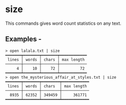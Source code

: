 # size

This commands gives word count statistics on any text.

## Examples -

```shell
> open lalala.txt | size
━━━━━━━┯━━━━━━━┯━━━━━━━┯━━━━━━━━━━━━
 lines │ words │ chars │ max length
───────┼───────┼───────┼────────────
     4 │    10 │    72 │         72
━━━━━━━┷━━━━━━━┷━━━━━━━┷━━━━━━━━━━━━
> open the_mysterious_affair_at_styles.txt | size
━━━━━━━┯━━━━━━━┯━━━━━━━━┯━━━━━━━━━━━━
 lines │ words │ chars  │ max length
───────┼───────┼────────┼────────────
  8935 │ 62352 │ 349459 │     361771
━━━━━━━┷━━━━━━━┷━━━━━━━━┷━━━━━━━━━━━━
```
